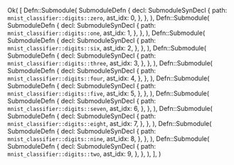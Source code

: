 Ok(
    [
        Defn::Submodule(
            SubmoduleDefn {
                decl: SubmoduleSynDecl {
                    path: `mnist_classifier::digits::zero`,
                    ast_idx: 0,
                },
            },
        ),
        Defn::Submodule(
            SubmoduleDefn {
                decl: SubmoduleSynDecl {
                    path: `mnist_classifier::digits::one`,
                    ast_idx: 1,
                },
            },
        ),
        Defn::Submodule(
            SubmoduleDefn {
                decl: SubmoduleSynDecl {
                    path: `mnist_classifier::digits::six`,
                    ast_idx: 2,
                },
            },
        ),
        Defn::Submodule(
            SubmoduleDefn {
                decl: SubmoduleSynDecl {
                    path: `mnist_classifier::digits::three`,
                    ast_idx: 3,
                },
            },
        ),
        Defn::Submodule(
            SubmoduleDefn {
                decl: SubmoduleSynDecl {
                    path: `mnist_classifier::digits::four`,
                    ast_idx: 4,
                },
            },
        ),
        Defn::Submodule(
            SubmoduleDefn {
                decl: SubmoduleSynDecl {
                    path: `mnist_classifier::digits::five`,
                    ast_idx: 5,
                },
            },
        ),
        Defn::Submodule(
            SubmoduleDefn {
                decl: SubmoduleSynDecl {
                    path: `mnist_classifier::digits::seven`,
                    ast_idx: 6,
                },
            },
        ),
        Defn::Submodule(
            SubmoduleDefn {
                decl: SubmoduleSynDecl {
                    path: `mnist_classifier::digits::eight`,
                    ast_idx: 7,
                },
            },
        ),
        Defn::Submodule(
            SubmoduleDefn {
                decl: SubmoduleSynDecl {
                    path: `mnist_classifier::digits::nine`,
                    ast_idx: 8,
                },
            },
        ),
        Defn::Submodule(
            SubmoduleDefn {
                decl: SubmoduleSynDecl {
                    path: `mnist_classifier::digits::two`,
                    ast_idx: 9,
                },
            },
        ),
    ],
)